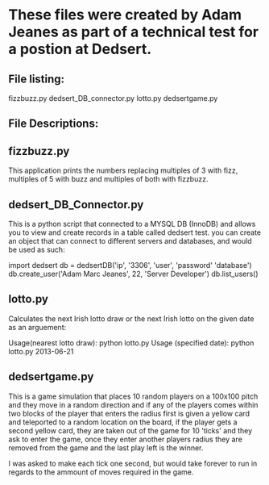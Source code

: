 These files were created by Adam Jeanes as part of a technical test for a postion at Dedsert.
=============================================================================================

File listing:
-------------
fizzbuzz.py
dedsert_DB_connector.py
lotto.py
dedsertgame.py


File Descriptions:
------------------

fizzbuzz.py
-----------
This application prints the numbers replacing multiples of 3 with fizz, multiples of 5 with buzz and multiples of both with fizzbuzz.

dedsert_DB_Connector.py
-----------------------

This is a python script that connected to a MYSQL DB (InnoDB) and allows you to view and create records in a table called dedsert test. you can create an object that can connect to different servers and databases, and would be used as such:

import dedsert
db = dedsertDB('ip', '3306', 'user', 'password' 'database')
db.create_user('Adam Marc Jeanes', 22, 'Server Developer')
db.list_users()

lotto.py
--------
Calculates the next Irish lotto draw or the next Irish lotto on the given date as an arguement:

Usage(nearest lotto draw): python lotto.py
Usage (specified date): python lotto.py 2013-06-21


dedsertgame.py
--------------
This is a game simulation that places 10 random players on a 100x100 pitch and they move in a random direction and if any of the players comes within two blocks of the player that enters the radius first is given a yellow card and teleported to a random location on the board, if the player gets a second yellow card, they are taken out of the game for 10 'ticks' and they ask to enter the game, once they enter another players radius they are removed from the game and the last play left is the winner.

I was asked to make each tick one second, but would take forever to run in regards to the ammount of moves required in the game.